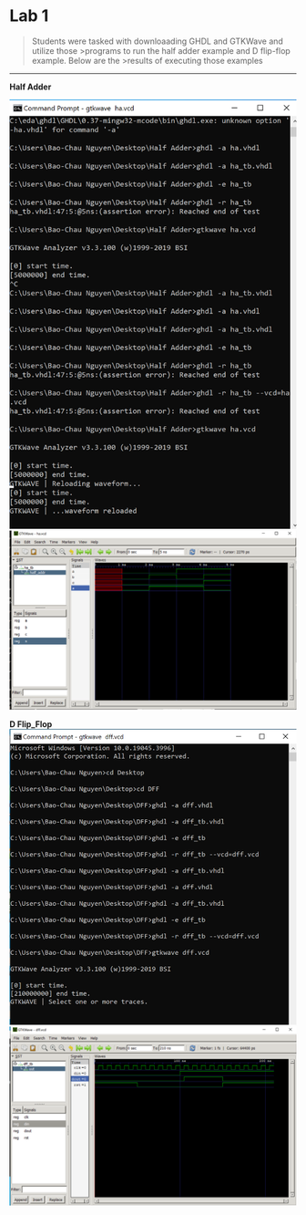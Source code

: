 # Lab 1

>Students were tasked with downloaading GHDL and GTKWave and utilize those >programs to run the half adder example and D flip-flop example. Below are the >results of executing those examples

---

**Half Adder**

![alt text](EE_322_lab1.1.PNG)
![alt text](EE_322_lab1.PNG)

**D Flip_Flop**
![alt text](EE_322_lab1.2.PNG)
![alt text](EE_322_lab1.3.PNG)
